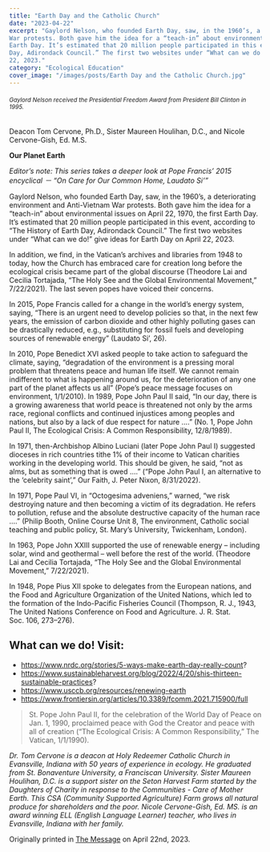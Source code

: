 ```yaml
---
title: "Earth Day and the Catholic Church"
date: "2023-04-22"
excerpt: "Gaylord Nelson, who founded Earth Day, saw, in the 1960’s, a deteriorating environment and Anti-Vietnam
War protests. Both gave him the idea for a “teach-in” about environmental issues on April 22, 1970, the first
Earth Day. It’s estimated that 20 million people participated in this event, according to “The History of Earth
Day, Adirondack Council.” The first two websites under “What can we do!” give ideas for Earth Day on April
22, 2023."
category: "Ecological Education"
cover_image: "/images/posts/Earth Day and the Catholic Church.jpg"
---
```


###### <sub>Gaylord Nelson received the Presidential Freedom Award from President Bill Clinton in 1995.<sub>

Deacon Tom Cervone, Ph.D., Sister Maureen Houlihan, D.C., and Nicole Cervone-Gish, Ed. M.S.

**Our Planet Earth**

_Editor’s note: This series takes a deeper look at Pope Francis’ 2015 encyclical － “On Care for Our Common
Home, Laudato Si’”_

Gaylord Nelson, who founded Earth Day, saw, in the 1960’s, a deteriorating environment and Anti-Vietnam
War protests. Both gave him the idea for a “teach-in” about environmental issues on April 22, 1970, the first
Earth Day. It’s estimated that 20 million people participated in this event, according to “The History of Earth
Day, Adirondack Council.” The first two websites under “What can we do!” give ideas for Earth Day on April
22, 2023.

In addition, we find, in the Vatican’s archives and libraries from 1948 to today, how the Church has embraced
care for creation long before the ecological crisis became part of the global discourse (Theodore Lai and Cecilia
Tortajada, “The Holy See and the Global Environmental Movement,” 7/22/2021). The last seven popes have
voiced their concerns.

In 2015, Pope Francis called for a change in the world’s energy system, saying, “There is an urgent need to
develop policies so that, in the next few years, the emission of carbon dioxide and other highly polluting gases
can be drastically reduced, e.g., substituting for fossil fuels and developing sources of renewable energy”
(Laudato Si’, 26).

In 2010, Pope Benedict XVI asked people to take action to safeguard the climate, saying, “degradation of the
environment is a pressing moral problem that threatens peace and human life itself. We cannot remain
indifferent to what is happening around us, for the deterioration of any one part of the planet affects us all”
(Pope’s peace message focuses on environment, 1/1/2010).
In 1989, Pope John Paul II said, “In our day, there is a growing awareness that world peace is threatened not
only by the arms race, regional conflicts and continued injustices among peoples and nations, but also by a lack
of due respect for nature ….” (No. 1, Pope John Paul II, The Ecological Crisis: A Common Responsibility,
12/8/1989).

In 1971, then-Archbishop Albino Luciani (later Pope John Paul I) suggested dioceses in rich countries tithe 1%
of their income to Vatican charities working in the developing world. This should be given, he said, “not as
alms, but as something that is owed ....” (“Pope John Paul I, an alternative to the ‘celebrity saint’,” Our Faith, J.
Peter Nixon, 8/31/2022).

In 1971, Pope Paul VI, in “Octogesima adveniens,” warned, “we risk destroying nature and then becoming a
victim of its degradation. He refers to pollution, refuse and the absolute destructive capacity of the human race
.…” (Philip Booth, Online Course Unit 8, The environment, Catholic social teaching and public policy, St.
Mary’s University, Twickenham, London).

In 1963, Pope John XXIII supported the use of renewable energy – including solar, wind and geothermal – well
before the rest of the world. (Theodore Lai and Cecilia Tortajada, “The Holy See and the Global Environmental
Movement,” 7/22/2021).

In 1948, Pope Pius XII spoke to delegates from the European nations, and the Food and Agriculture
Organization of the United Nations, which led to the formation of the Indo-Pacific Fisheries Council
(Thompson, R. J., 1943, The United Nations Conference on Food and Agriculture. J. R. Stat. Soc. 106,
273–276).

## What can we do! Visit:

- https://www.nrdc.org/stories/5-ways-make-earth-day-really-count?
- https://www.sustainableharvest.org/blog/2022/4/20/shis-thirteen-sustainable-practices?
- https://www.usccb.org/resources/renewing-earth
- https://www.frontiersin.org/articles/10.3389/fcomm.2021.715900/full

> St. Pope John Paul II, for the celebration of the World Day of Peace on Jan. 1, 1990, proclaimed peace with
> God the Creator and peace with all of creation (“The Ecological Crisis: A Common Responsibility,” The
> Vatican, 1/1/1990).

_Dr. Tom Cervone is a deacon at Holy Redeemer Catholic Church in Evansville, Indiana with 50 years of
experience in ecology. He graduated from St. Bonaventure University, a Franciscan University. Sister Maureen
Houlihan, D.C. is a support sister on the Seton Harvest Farm started by the Daughters of Charity in response to
the Communities - Care of Mother Earth. This CSA (Community Supported Agriculture) Farm grows all natural
produce for shareholders and the poor. Nicole Cervone-Gish, Ed. MS. is an award winning ELL (English
Language Learner) teacher, who lives in Evansville, Indiana with her family._

Originally printed in [The Message](https://evdiomessage.org/) on April 22nd, 2023.
